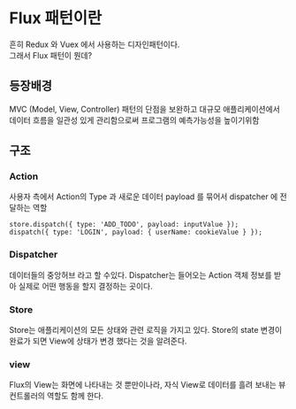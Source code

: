 # Flux 패턴이란

흔히 Redux 와 Vuex 에서 사용하는 디자인패턴이다.  
그래서 Flux 패턴이 뭔데?

## 등장배경

MVC (Model, View, Controller) 패턴의 단점을 보완하고 대규모 애플리케이션에서 데이터 흐름을 일관성 있게 관리함으로써 프로그램의 예측가능성을 높이기위함

## 구조

### Action

사용자 측에서 Action의 Type 과 새로운 데이터 payload 를 묶어서
dispatcher 에 전달하는 역할

```
store.dispatch({ type: 'ADD_TODO', payload: inputValue });
dispatch({ type: 'LOGIN', payload: { userName: cookieValue } });
```

### Dispatcher

데이터들의 중앙허브 라고 할 수있다.
Dispatcher는 들어오는 Action 객체 정보를 받아 실제로 어떤 행동을 할지 결정하는 곳이다.

### Store

Store는 애플리케이션의 모든 상태와 관련 로직을 가지고 있다.
Store의 state 변경이 완료가 되면 View에 상태가 변경 했다는 것을 알려준다.

### view

Flux의 View는 화면에 나타내는 것 뿐만이나라, 자식 View로 데이터를 흘려 보내는 뷰 컨트롤러의 역할도 함께 한다.
